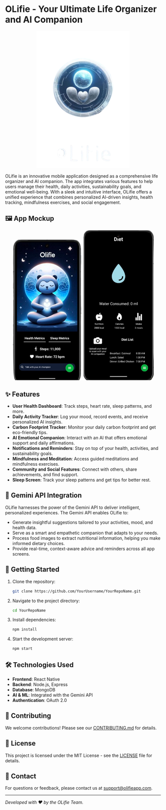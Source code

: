 # OLifie - Your Ultimate Life Organizer and AI Companion


<p align="center">
  <img src="https://github.com/ABHIJATSARARI/oliife_initial/blob/main/assets/sple1.png" alt="OLifie Logo" width="300px">
</p>

OLifie is an innovative mobile application designed as a comprehensive life organizer and AI companion. The app integrates various features to help users manage their health, daily activities, sustainability goals, and emotional well-being. With a sleek and intuitive interface, OLifie offers a unified experience that combines personalized AI-driven insights, health tracking, mindfulness exercises, and social engagement.

## 🖼️ App Mockup

<p align="center">
  <img src="https://github.com/ABHIJATSARARI/oliife_initial/blob/main/utils/Screenshot_2024-08-12_at_12.48.42_AM-removebg-preview.png" alt="OLifie Mockup 1" width="45%">
  <img src="https://github.com/ABHIJATSARARI/oliife_initial/blob/main/utils/Screenshot_2024-08-12_at_6.20.34_PM-removebg-preview.png" alt="OLifie Mockup 2" width="45%" highte="90%">
</p>

## ✨ Features

- **User Health Dashboard**: Track steps, heart rate, sleep patterns, and more.
- **Daily Activity Tracker**: Log your mood, record events, and receive personalized AI insights.
- **Carbon Footprint Tracker**: Monitor your daily carbon footprint and get eco-friendly tips.
- **AI Emotional Companion**: Interact with an AI that offers emotional support and daily affirmations.
- **Notifications and Reminders**: Stay on top of your health, activities, and sustainability goals.
- **Mindfulness and Meditation**: Access guided meditations and mindfulness exercises.
- **Community and Social Features**: Connect with others, share achievements, and find support.
- **Sleep Screen**: Track your sleep patterns and get tips for better rest.

## 🚀 Gemini API Integration

OLifie harnesses the power of the Gemini API to deliver intelligent, personalized experiences. The Gemini API enables OLifie to:

- Generate insightful suggestions tailored to your activities, mood, and health data.
- Serve as a smart and empathetic companion that adapts to your needs.
- Process food images to extract nutritional information, helping you make informed dietary choices.
- Provide real-time, context-aware advice and reminders across all app screens.

## 📱 Getting Started

1. Clone the repository:
    ```bash
    git clone https://github.com/YourUsername/YourRepoName.git
    ```
2. Navigate to the project directory:
    ```bash
    cd YourRepoName
    ```
3. Install dependencies:
    ```bash
    npm install
    ```
4. Start the development server:
    ```bash
    npm start
    ```

## 🛠️ Technologies Used

- **Frontend**: React Native
- **Backend**: Node.js, Express
- **Database**: MongoDB
- **AI & ML**: Integrated with the Gemini API
- **Authentication**: OAuth 2.0

## 💬 Contributing

We welcome contributions! Please see our [CONTRIBUTING.md](https://github.com/YourUsername/YourRepoName/blob/main/CONTRIBUTING.md) for details.

## 📄 License

This project is licensed under the MIT License - see the [LICENSE](https://github.com/YourUsername/YourRepoName/blob/main/LICENSE) file for details.

## 📧 Contact

For questions or feedback, please contact us at [support@olifieapp.com](mailto:support@olifieapp.com).

---

*Developed with ❤️ by the OLifie Team.*

